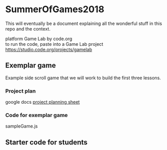 # SummerOfGames2018

This will eventually be a document explaining all the wonderful stuff in this repo and the context.

platform Game Lab by code.org  
to run the code, paste into a Game Lab project
https://studio.code.org/projects/gamelab

## Exemplar game
Example side scroll game that we will work to build the first three lessons.

### Project plan
google docs [project planning sheet](https://docs.google.com/document/d/14t6yrUsOICfZiae3ACqyvI11VdCjgXdSo4ketj7c2FI/edit?usp=sharing)

### Code for exemplar game
sampleGame.js

## Starter code for students
